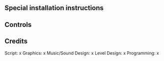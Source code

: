 ## Special installation instructions

## Controls

## Credits
Script: x
Graphics: x
Music/Sound Design: x
Level Design: x
Programming: x
